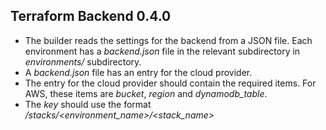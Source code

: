 ## Terraform Backend 0.4.0

- The builder reads the settings for the backend from a JSON file. Each environment has a *backend.json* file in the relevant subdirectory in *environments/* subdirectory.
- A *backend.json* file has an entry for the cloud provider.
- The entry for the cloud provider should contain the required items. For AWS, these items are *bucket*, *region* and *dynamodb_table*.
- The *key* should use the format */stacks/<environment_name>/<stack_name>*
